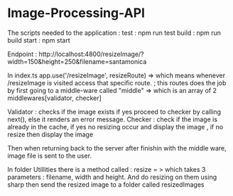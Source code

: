 # Image-Processing-API
The scripts needed to the application :
test : npm run test
build : npm run build
start : npm start

Endpoint : http://localhost:4800/resizeImage/?width=150&height=250&filename=santamonica

In index.ts app.use('/resizeImage', resizeRoute) =>
which means whenever /resizeImage is visited access that specific route.
;
this routes does the job by first going to a middle-ware called "middle" => which is an array of 2 middlewares[validator, checker]

Validator : checks if the image exists if yes proceed to checker by calling next(), else it renders an error message.
Checker : check if the image is already in the cache, if yes no resizing occur and display the image , if no resize then display the image

Then when returning back to the server after finishin with the middle ware, image file is sent to the user.

In folder Utillities there is a method called : resize = > which takes 3 parameters : filename, width and height. 
And do resizing on them using sharp then send the resized image to a folder called resizedImages
